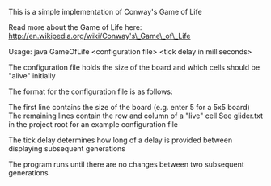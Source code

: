 This is a simple implementation of Conway's Game of Life

Read more about the Game of Life here: http://en.wikipedia.org/wiki/Conway's\_Game\_of\_Life

Usage: java GameOfLife &lt;configuration file&gt; &lt;tick delay in milliseconds&gt;

The configuration file holds the size of the board and which cells should be "alive" initially

The format for the configuration file is as follows:

The first line contains the size of the board (e.g. enter 5 for a 5x5 board)
The remaining lines contain the row and column of a "live" cell
See glider.txt in the project root for an example configuration file

The tick delay determines how long of a delay is provided between displaying subsequent generations

The program runs until there are no changes between two subsequent generations
